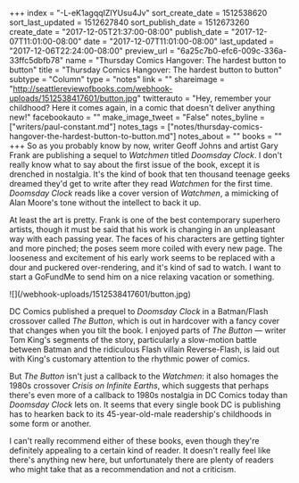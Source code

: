 +++
index = "-L-eK1agqqIZIYUsu4Jv"
sort_create_date = 1512538620
sort_last_updated = 1512627840
sort_publish_date = 1512673260
create_date = "2017-12-05T21:37:00-08:00"
publish_date = "2017-12-07T11:01:00-08:00"
date = "2017-12-07T11:01:00-08:00"
last_updated = "2017-12-06T22:24:00-08:00"
preview_url = "6a25c7b0-efc6-009c-336a-33ffc5dbfb78"
name = "Thursday Comics Hangover: The hardest button to button"
title = "Thursday Comics Hangover: The hardest button to button"
subtype = "Column"
type = "notes"
link = ""
shareimage = "http://seattlereviewofbooks.com/webhook-uploads/1512538417601/button.jpg"
twitterauto = "Hey, remember your childhood? Here it comes again, in a comic that doesn't deliver anything new!"
facebookauto = ""
make_image_tweet = "False"
notes_byline = ["writers/paul-constant.md"]
notes_tags = ["notes/thursday-comics-hangover-the-hardest-button-to-button.md"]
notes_about = ""
books = ""
+++
So as you probably know by now, writer Geoff Johns and artist Gary Frank are publishing a sequel to *Watchmen* titled *Doomsday Clock*. I don't really know what to say about the first issue of the book, except it is drenched in nostalgia. It's the kind of book that ten thousand teenage geeks dreamed they'd get to write after they read *Watchmen* for the first time. *Doomsday Clock* reads like a cover version of *Watchmen*, a mimicking of Alan Moore's tone without the intellect to back it up.

At least the art is pretty. Frank is one of the best contemporary superhero artists, though it must be said that his work is changing in an unpleasant way with each passing year. The faces of his characters are getting tighter and more pinched; the poses seem more coiled with every new page. The looseness and excitement of his early work seems to be replaced with a dour and puckered over-rendering, and it's kind of sad to watch. I want to start a GoFundMe to send him on a nice relaxing vacation or something.

<p class="image-left">![](/webhook-uploads/1512538417601/button.jpg)</p>

DC Comics published a prequel to *Doomsday Clock* in a Batman/Flash crossover called *The Button*, which is out in hardcover with a fancy cover that changes when you tilt the book. I enjoyed parts of *The Button* — writer Tom King's segments of the story, particularly a slow-motion battle between Batman and the ridiculous Flash villain Reverse-Flash, is laid out with King's customary attention to the rhythmic power of comics.

But *The Button* isn't just a callback to the *Watchmen*: it also homages the 1980s crossover *Crisis on Infinite Earths*, which suggests that perhaps there's even more of a callback to 1980s nostalgia in DC Comics today than *Doomsday Clock* lets on. It seems that every single book DC is publishing has to hearken back to its 45-year-old-male readership's childhoods in some form or another.

I can't really recommend either of these books, even though they're definitely appealing to a certain kind of reader. It doesn't really feel like there's anything new here, but unfortunately there are plenty of readers who might take that as a recommendation and not a criticism.